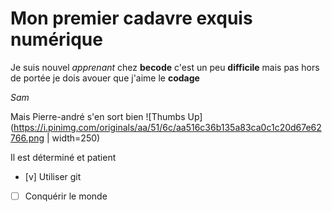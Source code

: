 # Mon premier cadavre exquis numérique
Je suis nouvel *apprenant* chez **becode**
c'est un peu **difficile** mais pas hors de portée
je dois avouer que j'aime le **codage**

*Sam*

Mais Pierre-andré s'en sort bien ![Thumbs Up](https://i.pinimg.com/originals/aa/51/6c/aa516c36b135a83ca0c1c20d67e62766.png | width=250)

Il est déterminé et patient
- [v] Utiliser git
- [ ] Conquérir le monde
